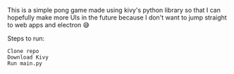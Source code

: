 This is a simple pong game made using kivy's python library so that I can hopefully make more UIs in the future because I don't want to jump straight to web apps and electron 😅

Steps to run:

```
Clone repo
Download Kivy
Run main.py
```
